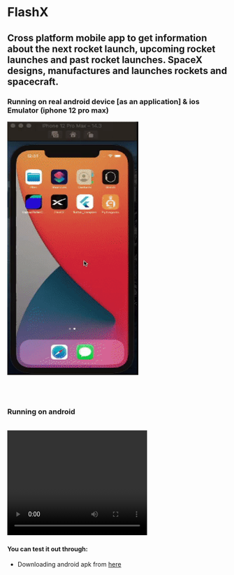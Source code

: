 # FlashX

## Cross platform mobile app to get information about the next rocket launch, upcoming rocket launches and past rocket launches. SpaceX designs, manufactures and launches rockets and spacecraft.

  
### Running on real android device [as an application] & ios Emulator (iphone 12 pro max)


<p float="center">
  <img  alt="GIF" src="readme-assets/ios-emulator-showcase.gif" height="580" width="300" />
  <b style="word-space:2em">&nbsp;&nbsp;&nbsp;&nbsp;&nbsp;&nbsp;&nbsp;&nbsp;</b>
</p>

<br><br>

### Running on android
<br>

<video width="320" height="240" controls>
  <source src="readme-assets/android-showcase.mp4" type="video/mp4">
</video>


#### You can test it out through:

 - Downloading android apk from [here][apk]


[apk]: https://drive.google.com/file/d/1LuACmj2TtbQWU-e67zHeb1ysKC-gNCaL/view?usp=sharing

